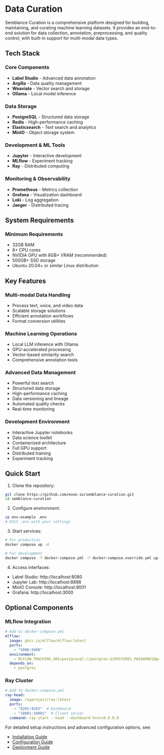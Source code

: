 # Data Curation

Semblance Curation is a comprehensive platform designed for building, maintaining, and curating machine learning datasets. It provides an end-to-end solution for data collection, annotation, preprocessing, and quality control, with built-in support for multi-modal data types.

## Tech Stack

### Core Components
- **Label Studio** - Advanced data annotation
- **Argilla** - Data quality management
- **Weaviate** - Vector search and storage
- **Ollama** - Local model inference

### Data Storage
- **PostgreSQL** - Structured data storage
- **Redis** - High-performance caching
- **Elasticsearch** - Text search and analytics
- **MinIO** - Object storage system

### Development & ML Tools
- **Jupyter** - Interactive development
- **MLflow** - Experiment tracking
- **Ray** - Distributed computing

### Monitoring & Observability
- **Prometheus** - Metrics collection
- **Grafana** - Visualization dashboard
- **Loki** - Log aggregation
- **Jaeger** - Distributed tracing

## System Requirements

### Minimum Requirements
- 32GB RAM
- 8+ CPU cores
- NVIDIA GPU with 8GB+ VRAM (recommended)
- 500GB+ SSD storage
- Ubuntu 20.04+ or similar Linux distribution

## Key Features

### Multi-modal Data Handling
- Process text, voice, and video data
- Scalable storage solutions
- Efficient annotation workflows
- Format conversion utilities

### Machine Learning Operations
- Local LLM inference with Ollama
- GPU-accelerated processing
- Vector-based similarity search
- Comprehensive annotation tools

### Advanced Data Management
- Powerful text search
- Structured data storage
- High-performance caching
- Data versioning and lineage
- Automated quality checks
- Real-time monitoring

### Development Environment
- Interactive Jupyter notebooks
- Data science toolkit
- Containerized architecture
- Full GPU support
- Distributed training
- Experiment tracking

## Quick Start

1. Clone the repository:
```bash
git clone https://github.com/eooo-io/semblance-curation.git
cd semblance-curation
```

2. Configure environment:
```bash
cp env-example .env
# Edit .env with your settings
```

3. Start services:
```bash
# For production
docker compose up -d

# For development
docker compose -f docker-compose.yml -f docker-compose.override.yml up -d
```

4. Access interfaces:
- Label Studio: http://localhost:8080
- Jupyter Lab: http://localhost:8888
- MinIO Console: http://localhost:9001
- Grafana: http://localhost:3000

## Optional Components

### MLflow Integration
```yaml
# Add to docker-compose.yml
mlflow:
  image: ghcr.io/mlflow/mlflow:latest
  ports:
    - "5000:5000"
  environment:
    - MLFLOW_TRACKING_URI=postgresql://postgres:${POSTGRES_PASSWORD}@postgres:5432/${POSTGRES_DB}
  depends_on:
    - postgres
```

### Ray Cluster
```yaml
# Add to docker-compose.yml
ray-head:
  image: rayproject/ray:latest
  ports:
    - "8265:8265"  # Dashboard
    - "10001:10001"  # Client server
  command: ray start --head --dashboard-host=0.0.0.0
```

For detailed setup instructions and advanced configuration options, see:
- [Installation Guide](./installation.md)
- [Configuration Guide](./configuration.md)
- [Deployment Guide](./deployment.md) 